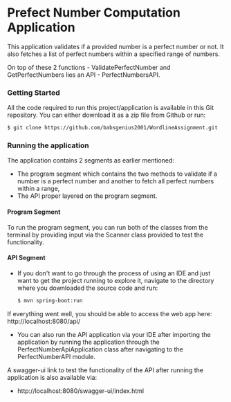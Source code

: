 # Prefect Number Computation Application

This application validates if a provided number is a perfect number or not. It also fetches a list of perfect numbers within a specified range of numbers. 

On top of these 2 functions - ValidatePerfectNumber and GetPerfectNumbers lies an API - PerfectNumbersAPI.

### Getting Started

All the code required to run this project/application is available in this Git repository. You can either download it as a zip file from Github or run:

```bash
$ git clone https://github.com/babsgenius2001/WordlineAssignment.git
```

### Running the application

The application contains 2 segments as earlier mentioned: 

- The program segment which contains the two methods to validate if a number is a perfect number and another to fetch all perfect numbers within a range,
- The API proper layered on the program segment.

#### Program Segment
To run the program segment, you can run both of the classes from the terminal by providing input via the Scanner class provided to test the functionality.

#### API Segment

- If you don't want to go through the process of using an IDE and just want to get the project running to explore it, navigate to the directory where you downloaded the source code and run:

    ```bash
    $ mvn spring-boot:run
    ```
If everything went well, you should be able to access the web app here: http://localhost:8080/api/

- You can also run the API application via your IDE after importing the application by running the application through the PerfectNumberApiApplication class after navigating to the PerfectNumberAPI module.

A swagger-ui link to test the functionality of the API after running the application is also available via:
* http://localhost:8080/swagger-ui/index.html


